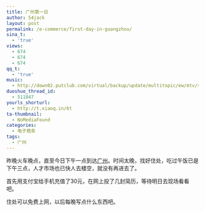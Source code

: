 ```yaml
---
title: 广州第一日
author: 54jack
layout: post
permalink: /e-commerce/first-day-in-guangzhou/
sina_t:
  - 'true'
views:
  - 674
  - 674
  - 674
qq_t:
  - 'true'
music:
  - http://down02.putclub.com/virtual/backup/update/multitopic/ew/mtv/sittingwaitingwishing.mp3
duoshuo_thread_id:
  - 511847
yourls_shorturl:
  - http://t.xiaoq.in/6t
ta-thumbnail:
  - NoMediaFound
categories:
  - 电子商务
tags:
  - 广州
---
```

昨晚火车晚点，直至今日下午一点到达<span class='wp_keywordlink_affiliate'><a href="http://blog.xiaoq.in/tag/%e5%b9%bf%e5%b7%9e/" title="查看广州中的全部文章" target="_blank">广州</a></span>。时间太晚，找好住处，吃过午饭已是下午三点，人才市场也已快人去楼空，就没有再进去了。

首先用支付宝给手机充值了30元，在网上投了几封简历，等待明日去现场看看吧。

住处可以免费上网，以后每晚写点什么东西吧。